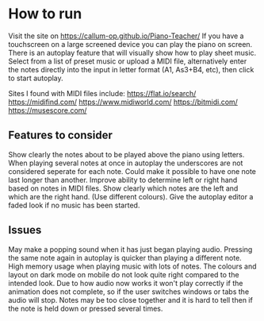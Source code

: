# How to run
Visit the site on https://callum-op.github.io/Piano-Teacher/ 
If you have a touchscreen on a large screened device you can play the piano on screen.
There is an autoplay feature that will visually show how to play sheet music.
Select from a list of preset music or upload a MIDI file, alternatively enter the notes directly into the input in letter format (A1, As3+B4, etc), then click to start autoplay.

Sites I found with MIDI files include: 
https://flat.io/search/
https://midifind.com/
https://www.midiworld.com/
https://bitmidi.com/
https://musescore.com/

## Features to consider
Show clearly the notes about to be played above the piano using letters.
When playing several notes at once in autoplay the underscores are not considered seperate for each note. Could make it possible to have one note last longer than another.
Improve ability to determine left or right hand based on notes in MIDI files.
Show clearly which notes are the left and which are the right hand. (Use different colours).
Give the autoplay editor a faded look if no music has been started.

## Issues
May make a popping sound when it has just began playing audio.
Pressing the same note again in autoplay is quicker than playing a different note.
High memory usage when playing music with lots of notes.
The colours and layout on dark mode on mobile do not look quite right compared to the intended look.
Due to how audio now works it won't play correctly if the animation does not complete, so if the user switches windows or tabs the audio will stop.
Notes may be too close together and it is hard to tell then if the note is held down or pressed several times.
